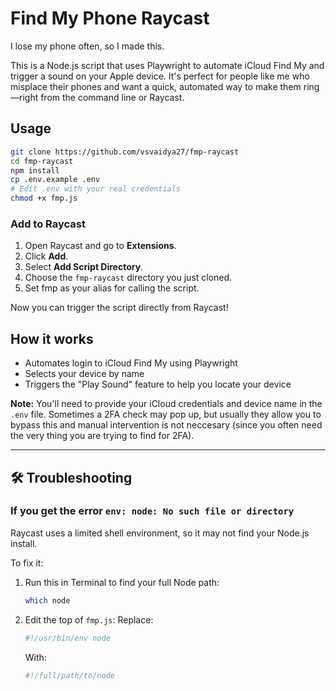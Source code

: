 # Find My Phone Raycast

I lose my phone often, so I made this.

This is a Node.js script that uses Playwright to automate iCloud Find My and trigger a sound on your Apple device. It's perfect for people like me who misplace their phones and want a quick, automated way to make them ring—right from the command line or Raycast.

## Usage

```sh
git clone https://github.com/vsvaidya27/fmp-raycast
cd fmp-raycast
npm install
cp .env.example .env
# Edit .env with your real credentials
chmod +x fmp.js
```

### Add to Raycast

1. Open Raycast and go to **Extensions**.
2. Click **Add**.
3. Select **Add Script Directory**.
4. Choose the `fmp-raycast` directory you just cloned.
5. Set fmp as your alias for calling the script.

Now you can trigger the script directly from Raycast!

## How it works

- Automates login to iCloud Find My using Playwright
- Selects your device by name
- Triggers the "Play Sound" feature to help you locate your device

**Note:** You'll need to provide your iCloud credentials and device name in the `.env` file. Sometimes a 2FA check may pop up, but usually they allow you to bypass this and manual intervention is not neccesary (since you often need the very thing you are trying to find for 2FA).

---

## 🛠 Troubleshooting

### If you get the error `env: node: No such file or directory`

Raycast uses a limited shell environment, so it may not find your Node.js install.

To fix it:

1. Run this in Terminal to find your full Node path:
   ```bash
   which node
   ```
2. Edit the top of `fmp.js`:
   Replace:
   ```sh
   #!/usr/bin/env node
   ```
   With:
   ```sh
   #!/full/path/to/node
   ```